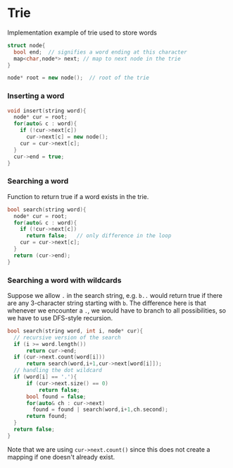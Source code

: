 # Trie

Implementation example of trie used to store words
```cpp
struct node{
  bool end;  // signifies a word ending at this character
  map<char,node*> next; // map to next node in the trie
}

node* root = new node();  // root of the trie
```

### Inserting a word
```cpp
void insert(string word){
  node* cur = root;
  for(auto& c : word){
    if (!cur->next[c])
      cur->next[c] = new node();
    cur = cur->next[c];
  }
  cur->end = true;
}
```

### Searching a word

Function to return true if a word exists in the trie.

```cpp
bool search(string word){
  node* cur = root;
  for(auto& c : word){
    if (!cur->next[c])
      return false;   // only difference in the loop
    cur = cur->next[c];
  }
  return (cur->end);
}
```

### Searching a word with wildcards

Suppose we allow `.` in the search string, e.g. `b..`
would return true if there are any 3-character string
starting with `b`. The difference here is that whenever
we encounter a `.`, we would have to branch to all possibilities,
so we have to use DFS-style recursion.

```cpp
bool search(string word, int i, node* cur){
  // recursive version of the search
  if (i >= word.length())
      return cur->end;
  if (cur->next.count(word[i]))
      return search(word,i+1,cur->next[word[i]]);
  // handling the dot wildcard
  if (word[i] == '.'){
      if (cur->next.size() == 0) 
          return false;
      bool found = false;
      for(auto& ch : cur->next)
        found = found | search(word,i+1,ch.second); 
      return found;
  }
  return false;
}
```
Note that we are using `cur->next.count()` since this does
not create a mapping if one doesn't already exist. 





